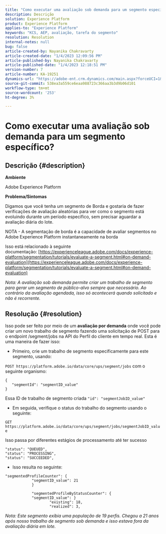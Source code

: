```yaml
---
title: "Como executar uma avaliação sob demanda para um segmento específico?"
description: Descrição
solution: Experience Platform
product: Experience Platform
applies-to: "Experience Platform"
keywords: "KCS, AEP, avaliação, tarefa do segmento"
resolution: Resolution
internal-notes: null
bug: false
article-created-by: Nayanika Chakravarty
article-created-date: "1/4/2023 12:09:56 PM"
article-published-by: Nayanika Chakravarty
article-published-date: "1/4/2023 12:18:51 PM"
version-number: 7
article-number: KA-19251
dynamics-url: "https://adobe-ent.crm.dynamics.com/main.aspx?forceUCI=1&pagetype=entityrecord&etn=knowledgearticle&id=a480ddad-288c-ed11-81ac-6045bd006a22"
source-git-commit: 538ea3a559ce6eaa988723c366aa3b3d9b06d101
workflow-type: tm+mt
source-wordcount: '253'
ht-degree: 3%

---
```


# Como executar uma avaliação sob demanda para um segmento específico?

## Descrição {#description}


<b>Ambiente</b>

Adobe Experience Platform

<b>Problema/Sintomas</b>

Digamos que você tenha um segmento de Borda e gostaria de fazer verificações de avaliação aleatórias para ver como o segmento está evoluindo durante um período específico, sem precisar aguardar a avaliação diária do lote.

NOTA - A segmentação de borda é a capacidade de avaliar segmentos no Adobe Experience Platform instantaneamente na borda

Isso está relacionado à seguinte documentação: [https://experienceleague.adobe.com/docs/experience-platform/segmentation/tutorials/evaluate-a-segment.html#on-demand-evaluation](https://experienceleague.adobe.com/docs/experience-platform/segmentation/tutorials/evaluate-a-segment.html#on-demand-evaluation)

*Nota: A avaliação sob demanda permite criar um trabalho de segmento para gerar um segmento de público-alvo sempre que necessário. Ao contrário da avaliação agendada, isso só acontecerá quando solicitado e não é recorrente.*


## Resolução {#resolution}


Isso pode ser feito por meio de um <b>avaliação por demanda</b> onde você pode criar um novo trabalho de segmento fazendo uma solicitação de POST para o endpoint /segment/jobs na API do Perfil do cliente em tempo real. Esta é uma maneira de fazer isso:

- Primeiro, crie um trabalho de segmento especificamente para este segmento, usando:


`POST https://platform.adobe.io/data/core/ups/segment/jobs` com o seguinte organismo:


```
{
   "segmentId": "segmentID_value"
}
```


Essa ID de trabalho de segmento criada `"id": "segmentJobID_value"`

- Em seguida, verifique o status do trabalho do segmento usando o seguinte:


`GET https://platform.adobe.io/data/core/ups/segment/jobs/segmentJobID_value`

Isso passa por diferentes estágios de processamento até ter sucesso




```
"status": "QUEUED",
"status": "PROCESSING",
"status": "SUCCEEDED",
```




- Isso resulta no seguinte:





```
"segmentedProfileCounter": {
            "segmentID_value": 21
            }

            "segmentedProfileByStatusCounter": {
            "segmentID_value": }
                    "existing": 18,
                    "realized": 3,
```




*Nota: Este segmento exibia uma população de 19 perfis. Chegou a 21 anos após nosso trabalho de segmento sob demanda e isso estava fora da avaliação diária em lote.*
